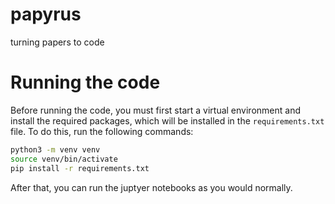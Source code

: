 # papyrus

turning papers to code

# Running the code

Before running the code, you must first start a virtual environment and install the required packages, which will be installed in the `requirements.txt` file. To do this, run the following commands:

```bash
python3 -m venv venv
source venv/bin/activate
pip install -r requirements.txt
```

After that, you can run the juptyer notebooks as you would normally.
